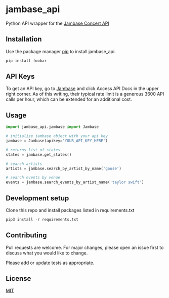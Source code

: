 # jambase_api

Python API wrapper for the [Jambase Concert API](https://www.jambase.com/concert-api)

## Installation

Use the package manager [pip](https://pip.pypa.io/en/stable/) to install jambase_api.

```bash
pip install foobar
```

## API Keys
To get an API key, go to [Jambase](https://www.jambase.com/concert-api) and click Access API Docs in the upper right corner. As of this writing, their typical rate limit is a generous 3600 API calls per hour, which can be extended for an additional cost.

## Usage

```python
import jambase_api.jambase import Jambase

# initialize jambase object with your api key
jambase = Jambase(apikey='YOUR_API_KEY_HERE')

# returns list of states
states = jambase.get_states()

# search artists
artists = jambase.search_by_artist_by_name('goose')

# search events by venue
events = jambase.search_events_by_artist_name('taylor swift')
```

## Development setup

Clone this repo and install packages listed in requirements.txt
```python
pip3 install -r requirements.txt
```

## Contributing

Pull requests are welcome. For major changes, please open an issue first
to discuss what you would like to change.

Please add or update tests as appropriate.

## License

[MIT](https://choosealicense.com/licenses/mit/)

